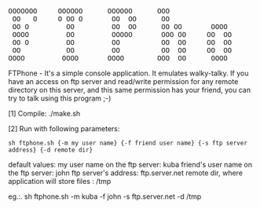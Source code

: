 <pre>
OOOOOOO 	OOOOOO  	OOOOOO  	OOO     	        	        	        	
 OO   O 	O OO O  	 OO  OO 	 OO     	        	        	        	
 OO O   	  OO    	 OO  OO 	 OO OO  	 OOOO   	OOOOO   	 OOOO   	
 OOOO   	  OO    	 OOOOO  	 OOO OO 	OO  OO  	OO  OO  	OO  OO  	
 OO O   	  OO    	 OO     	 OO  OO 	OO  OO  	OO  OO  	OOOOOO  	
 OO     	  OO    	 OO     	 OO  OO 	OO  OO  	OO  OO  	OO      	
OOOO    	 OOOO   	OOOO    	OOO  OO 	 OOOO   	OO  OO  	 OOOO   	ver. 0.1
</pre>

FTPhone - It's a simple console application. It emulates walky-talky. 
If you have an access on ftp server and read/write permission for 
any remote directory on this server, and this same permission has your friend,
you can try to talk using this program ;-)

[1] Compile:
	./make.sh

[2] Run with following parameters:
	
	sh ftphone.sh {-m my user name} {-f friend user name} {-s ftp server address} {-d remote dir}

default values:
	my user name on the ftp server: kuba
	friend's user name on the ftp server: john
	ftp server's address: ftp.server.net
	remote dir, where application will store files : /tmp


eg.:.	sh ftphone.sh  -m kuba -f john -s ftp.server.net -d /tmp

